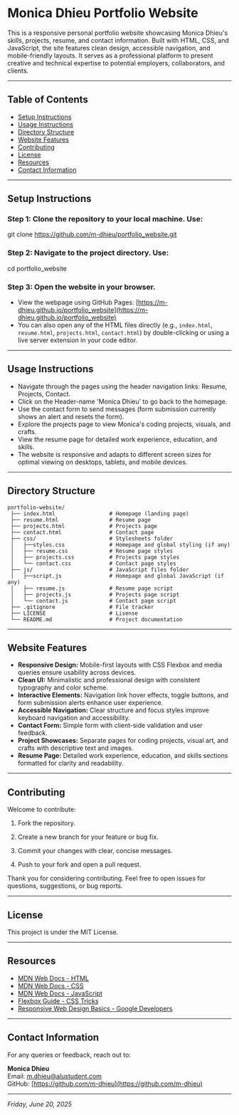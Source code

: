 # Monica Dhieu Portfolio Website

This is a responsive personal portfolio website showcasing Monica Dhieu's skills, projects, resume, and contact information. Built with HTML, CSS, and JavaScript, the site features clean design, accessible navigation, and mobile-friendly layouts. It serves as a professional platform to present creative and technical expertise to potential employers, collaborators, and clients.

---

## Table of Contents

- [Setup Instructions](#setup-instructions)
- [Usage Instructions](#usage-instructions)
- [Directory Structure](#directory-structure)
- [Website Features](#website-features)
- [Contributing](#contributing)
- [License](#license)
- [Resources](#resources)
- [Contact Information](#contact-information)

---

## Setup Instructions

### Step 1: Clone the repository to your local machine. Use:
git clone https://github.com/m-dhieu/portfolio_website.git

### Step 2: Navigate to the project directory. Use:
cd portfolio_website

### Step 3: Open the website in your browser.
- View the webpage using GitHub Pages:  [https://m-dhieu.github.io/portfolio_website](https://m-dhieu.github.io/portfolio_website)
- You can also open any of the HTML files directly (e.g., `index.html`, `resume.html`, `projects.html`, `contact.html`) by double-clicking or using a live server extension in your code editor.

---

## Usage Instructions

- Navigate through the pages using the header navigation links: Resume, Projects, Contact.
- Click on the Header-name 'Monica Dhieu' to go back to the homepage.
- Use the contact form to send messages (form submission currently shows an alert and resets the form).
- Explore the projects page to view Monica's coding projects, visuals, and crafts.
- View the resume page for detailed work experience, education, and skills.
- The website is responsive and adapts to different screen sizes for optimal viewing on desktops, tablets, and mobile devices.

---

## Directory Structure

```
portfolio-website/
 ├── index.html                 # Homepage (landing page)
 ├── resume.html                # Resume page
 ├── projects.html              # Projects page
 ├── contact.html               # Contact page
 ├── css/                       # Stylesheets folder
 │   ├──styles.css              # Homepage and global styling (if any)
 │   ├── resume.css             # Resume page styles
 │   ├── projects.css           # Projects page styles
 │   └── contact.css            # Contact page styles
 ├── js/                        # JavaScript files folder
 │   ├──script.js               # Homepage and global JavaScript (if any)
 │   ├── resume.js              # Resume page script
 │   ├── projects.js            # Projects page script
 │   └── contact.js             # Contact page script
 ├── .gitignore                 # File tracker
 ├── LICENSE                    # Lisense
 └── README.md                  # Project documentation

```

---

## Website Features

- **Responsive Design:** Mobile-first layouts with CSS Flexbox and media queries ensure usability across devices.
- **Clean UI:** Minimalistic and professional design with consistent typography and color scheme.
- **Interactive Elements:** Navigation link hover effects, toggle buttons, and form submission alerts enhance user experience.
- **Accessible Navigation:** Clear structure and focus styles improve keyboard navigation and accessibility.
- **Contact Form:** Simple form with client-side validation and user feedback.
- **Project Showcases:** Separate pages for coding projects, visual art, and crafts with descriptive text and images.
- **Resume Page:** Detailed work experience, education, and skills sections formatted for clarity and readability.

---

## Contributing

Welcome to contribute:

1. Fork the repository.

2. Create a new branch for your feature or bug fix.

3. Commit your changes with clear, concise messages.

4. Push to your fork and open a pull request.

Thank you for considering contributing. Feel free to open issues for questions, suggestions, or bug reports.

---

## License

This project is under the MIT License.

---

## Resources

- [MDN Web Docs - HTML](https://developer.mozilla.org/en-US/docs/Web/HTML)
- [MDN Web Docs - CSS](https://developer.mozilla.org/en-US/docs/Web/CSS)
- [MDN Web Docs - JavaScript](https://developer.mozilla.org/en-US/docs/Web/JavaScript)
- [Flexbox Guide - CSS Tricks](https://css-tricks.com/snippets/css/a-guide-to-flexbox/)
- [Responsive Web Design Basics - Google Developers](https://developers.google.com/web/fundamentals/design-and-ux/responsive)

---

## Contact Information

For any queries or feedback, reach out to:

**Monica Dhieu**  
Email: [m.dhieu@alustudent.com](mailto:m.dhieu@alustudent.com)  
GitHub: [https://github.com/m-dhieu](https://github.com/m-dhieu)  

---

*Friday, June 20, 2025*
